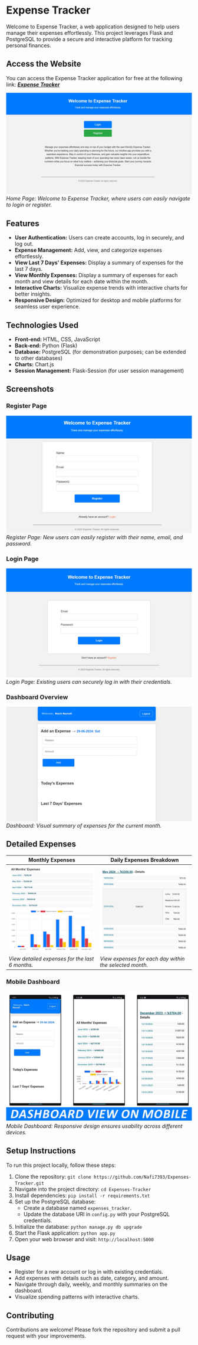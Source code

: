# Expense Tracker

Welcome to Expense Tracker, a web application designed to help users manage their expenses effortlessly. This project leverages Flask and PostgreSQL to provide a secure and interactive platform for tracking personal finances.

## Access the Website

You can access the Expense Tracker application for free at the following link:
***[Expense Tracker](https://expenses-tracker-6mhs.onrender.com/)***


![Home Page](DEMO/home-page.jpg)
*Home Page: Welcome to Expense Tracker, where users can easily navigate to login or register.*


## Features

- **User Authentication:** Users can create accounts, log in securely, and log out.
- **Expense Management:** Add, view, and categorize expenses effortlessly.
- **View Last 7 Days' Expenses:** Display a summary of expenses for the last 7 days.
- **View Monthly Expenses:** Display a summary of expenses for each month and view details for each date within the month.
- **Interactive Charts:** Visualize expense trends with interactive charts for better insights.
- **Responsive Design:** Optimized for desktop and mobile platforms for seamless user experience.

## Technologies Used

- **Front-end:** HTML, CSS, JavaScript
- **Back-end:** Python (Flask)
- **Database:** PostgreSQL (for demonstration purposes; can be extended to other databases)
- **Charts:** Chart.js
- **Session Management:** Flask-Session (for user session management)

## Screenshots

### Register Page
![Register Page](DEMO/register-page.jpg)
*Register Page: New users can easily register with their name, email, and password.*

### Login Page
![Login Page](DEMO/login-page.jpg)
*Login Page: Existing users can securely log in with their credentials.*

### Dashboard Overview
![Dashboard](DEMO/dashboard.jpg)
*Dashboard: Visual summary of expenses for the current month.*

## Detailed Expenses

| Monthly Expenses                                        | Daily Expenses Breakdown                                |
|---------------------------------------------------------|---------------------------------------------------------|
| ![Monthly Expenses](DEMO/dashboard-6months-details.jpg) | ![Daily Expenses](DEMO/dashboard-every_details.jpg)     |
| *View detailed expenses for the last 6 months.*         | *View expenses for each day within the selected month.* |

### Mobile Dashboard
![Mobile Dashboard](DEMO/mobile-dashboard.jpg)
*Mobile Dashboard: Responsive design ensures usability across different devices.*

## Setup Instructions

To run this project locally, follow these steps:

1. Clone the repository: `git clone https://github.com/Nafi7393/Expenses-Tracker.git`
2. Navigate into the project directory: `cd Expenses-Tracker`
3. Install dependencies: `pip install -r requirements.txt`
4. Set up the PostgreSQL database:
   - Create a database named `expenses_tracker`.
   - Update the database URI in `config.py` with your PostgreSQL credentials.
5. Initialize the database: `python manage.py db upgrade`
6. Start the Flask application: `python app.py`
7. Open your web browser and visit: `http://localhost:5000`

## Usage

- Register for a new account or log in with existing credentials.
- Add expenses with details such as date, category, and amount.
- Navigate through daily, weekly, and monthly summaries on the dashboard.
- Visualize spending patterns with interactive charts.

## Contributing

Contributions are welcome! Please fork the repository and submit a pull request with your improvements.
